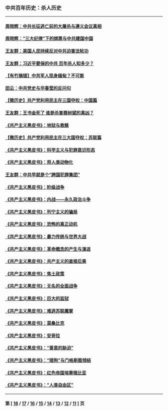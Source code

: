 ### 中共百年历史：杀人历史
---
#### [周晓辉：中共长征逃亡前的大屠杀与遵义会议真相](../../pages/nf1176106/n12888747.md?05110430) 
#### [周晓辉：“三大纪律”下的绑票与中共建国中国](../../pages/nf1176106/n12882305.md?05110430) 
#### [王友群：美国人民持续反对中共迫害法轮功](../../pages/nf1176106/n12849121.md?05110430) 
#### [王友群：习近平要保的中共 百年杀人知多少？](../../pages/nf1176106/n12833861.md?05110430) 
#### [【有冇搞错】中共军人现身缅甸？不可能](../../pages/nf1176106/n12773250.md?05110430) 
#### [田云：中共党史与华春莹的反问句](../../pages/nf1176106/n12765178.md?05110430) 
#### [【微历史】共产党利用民主在三国夺权：中国篇](../../pages/nf1176106/n12740955.md?05110430) 
#### [王友群：王书金死了 谁是杀害聂树斌的真凶？](../../pages/nf1176106/n12728677.md?05110430) 
#### [《共产主义黑皮书》：地狱与救赎](../../pages/nf1176106/n12705614.md?05110430) 
#### [【微历史】共产党利用民主在三大国夺权：苏联篇](../../pages/nf1176106/n12707756.md?05110430) 
#### [《共产主义黑皮书》：科学主义与犯罪意识形态](../../pages/nf1176106/n12700684.md?05110430) 
#### [《共产主义黑皮书》：将人类动物化](../../pages/nf1176106/n12696212.md?05110430) 
#### [王友群：中共早就是个“跨国犯罪集团”](../../pages/nf1176106/n12696339.md?05110430) 
#### [《共产主义黑皮书》：阶级战争](../../pages/nf1176106/n12690702.md?05110430) 
#### [《共产主义黑皮书》：内战——永久政治斗争](../../pages/nf1176106/n12685891.md?05110430) 
#### [《共产主义黑皮书》：列宁主义的骗局](../../pages/nf1176106/n12671223.md?05110430) 
#### [《共产主义黑皮书》：恐怖的真正动机](../../pages/nf1176106/n12666294.md?05110430) 
#### [《共产主义黑皮书》：暴力传统与世界大战](../../pages/nf1176106/n12660322.md?05110430) 
#### [《共产主义黑皮书》：革命概念的产生与演进](../../pages/nf1176106/n12655045.md?05110430) 
#### [《共产主义黑皮书》：共产主义的直接后果](../../pages/nf1176106/n12644821.md?05110430) 
#### [《共产主义黑皮书》：焦土政策](../../pages/nf1176106/n12640254.md?05110430) 
#### [《共产主义黑皮书》：无名的全面战争](../../pages/nf1176106/n12633845.md?05110430) 
#### [《共产主义黑皮书》：巨大的监狱](../../pages/nf1176106/n12623116.md?05110430) 
#### [《共产主义黑皮书》：难逃苏联魔掌](../../pages/nf1176106/n12613254.md?05110430) 
#### [《共产主义黑皮书》：莫桑比克](../../pages/nf1176106/n12596409.md?05110430) 
#### [《共产主义黑皮书》：安哥拉](../../pages/nf1176106/n12585438.md?05110430) 
#### [《共产主义黑皮书》：“善意的胁迫”](../../pages/nf1176106/n12575454.md?05110430) 
#### [《共产主义黑皮书》：“猎狗”与门格斯图领结](../../pages/nf1176106/n12570100.md?05110430) 
#### [《共产主义黑皮书》：红色帝国埃塞俄比亚](../../pages/nf1176106/n12564156.md?05110430) 
#### [《共产主义黑皮书》：“人类自由区”](../../pages/nf1176106/n12556570.md?05110430) 

---
#### 第 [ [18](./18.md?05110430) / [17](./17.md?05110430) / [16](./16.md?05110430) / [15](./15.md?05110430) / [14](./14.md?05110430) / [13](./13.md?05110430) / [12](./12.md?05110430) / [11](./11.md?05110430) ] 页
